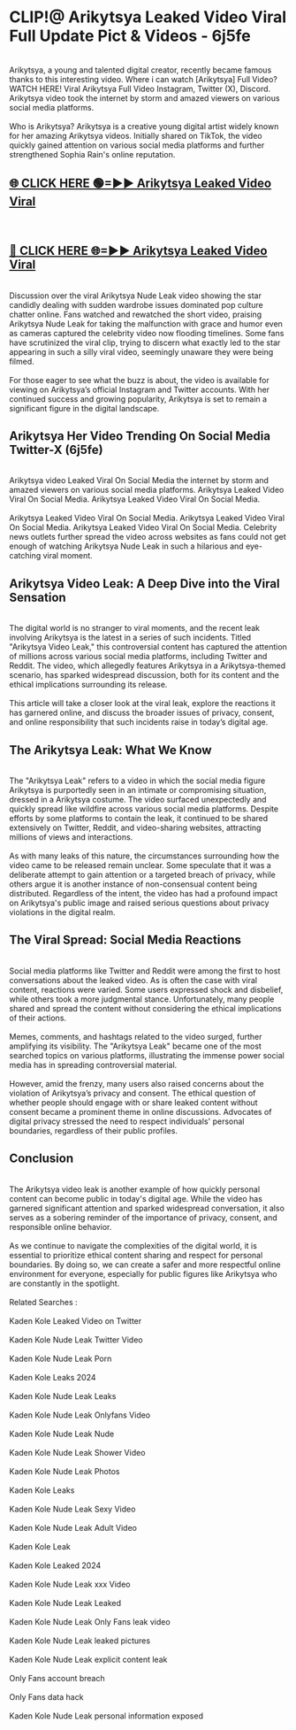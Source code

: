 # CLIP!@ Arikytsya Leaked Video Viral Full Update Pict & Videos - 6j5fe
<br>
Arikytsya, a young and talented digital creator, recently became famous thanks to this interesting video. Where i can watch [Arikytsya] Full Video? WATCH HERE! Viral Arikytsya Full Video Instagram, Twitter (X), Discord. Arikytsya video took the internet by storm and amazed viewers on various social media platforms.
<br><br>
Who is Arikytsya? Arikytsya is a creative young digital artist widely known for her amazing Arikytsya videos. Initially shared on TikTok, the video quickly gained attention on various social media platforms and further strengthened Sophia Rain's online reputation.
<br>
<h2><a href="https://bestclip.site?title=Arikytsya">🌐 CLICK HERE 🟢=►► Arikytsya Leaked Video Viral</a></h2>
<br>
<h2><a href="https://bestclip.site?title=Arikytsya">🔴 CLICK HERE 🌐=►► Arikytsya Leaked Video Viral</a></h2>
<br>
Discussion over the viral Arikytsya Nude Leak video showing the star candidly dealing with sudden wardrobe issues dominated pop culture chatter online. Fans watched and rewatched the short video, praising Arikytsya Nude Leak for taking the malfunction with grace and humor even as cameras captured the celebrity video now flooding timelines. Some fans have scrutinized the viral clip, trying to discern what exactly led to the star appearing in such a silly viral video, seemingly unaware they were being filmed.
<br><br>
For those eager to see what the buzz is about, the video is available for viewing on Arikytsya’s official Instagram and Twitter accounts. With her continued success and growing popularity, Arikytsya is set to remain a significant figure in the digital landscape.
<br>
<h2>Arikytsya Her Video Trending On Social Media Twitter-X (6j5fe)</h2>
<br>
Arikytsya video Leaked Viral On Social Media the internet by storm and amazed viewers on various social media platforms. Arikytsya Leaked Video Viral On Social Media. Arikytsya Leaked Video Viral On Social Media.
<br><br>
Arikytsya Leaked Video Viral On Social Media. Arikytsya Leaked Video Viral On Social Media. Arikytsya Leaked Video Viral On Social Media. Celebrity news outlets further spread the video across websites as fans could not get enough of watching Arikytsya Nude Leak in such a hilarious and eye-catching viral moment.
<br>
<h2>Arikytsya Video Leak: A Deep Dive into the Viral Sensation</h2>
<br>
The digital world is no stranger to viral moments, and the recent leak involving Arikytsya is the latest in a series of such incidents. Titled "Arikytsya Video Leak," this controversial content has captured the attention of millions across various social media platforms, including Twitter and Reddit. The video, which allegedly features Arikytsya in a Arikytsya-themed scenario, has sparked widespread discussion, both for its content and the ethical implications surrounding its release.
<br><br>
This article will take a closer look at the viral leak, explore the reactions it has garnered online, and discuss the broader issues of privacy, consent, and online responsibility that such incidents raise in today’s digital age.
<br>
<h2>The Arikytsya Leak: What We Know</h2>
<br>
The "Arikytsya Leak" refers to a video in which the social media figure Arikytsya is purportedly seen in an intimate or compromising situation, dressed in a Arikytsya costume. The video surfaced unexpectedly and quickly spread like wildfire across various social media platforms. Despite efforts by some platforms to contain the leak, it continued to be shared extensively on Twitter, Reddit, and video-sharing websites, attracting millions of views and interactions.
<br><br>
As with many leaks of this nature, the circumstances surrounding how the video came to be released remain unclear. Some speculate that it was a deliberate attempt to gain attention or a targeted breach of privacy, while others argue it is another instance of non-consensual content being distributed. Regardless of the intent, the video has had a profound impact on Arikytsya's public image and raised serious questions about privacy violations in the digital realm.
<br>
<h2>The Viral Spread: Social Media Reactions</h2>
<br>
Social media platforms like Twitter and Reddit were among the first to host conversations about the leaked video. As is often the case with viral content, reactions were varied. Some users expressed shock and disbelief, while others took a more judgmental stance. Unfortunately, many people shared and spread the content without considering the ethical implications of their actions.
<br><br>
Memes, comments, and hashtags related to the video surged, further amplifying its visibility. The "Arikytsya Leak" became one of the most searched topics on various platforms, illustrating the immense power social media has in spreading controversial material.
<br><br>
However, amid the frenzy, many users also raised concerns about the violation of Arikytsya’s privacy and consent. The ethical question of whether people should engage with or share leaked content without consent became a prominent theme in online discussions. Advocates of digital privacy stressed the need to respect individuals' personal boundaries, regardless of their public profiles.
<br>
<h2>Conclusion</h2>
<br>
The Arikytsya video leak is another example of how quickly personal content can become public in today's digital age. While the video has garnered significant attention and sparked widespread conversation, it also serves as a sobering reminder of the importance of privacy, consent, and responsible online behavior.
<br><br>
As we continue to navigate the complexities of the digital world, it is essential to prioritize ethical content sharing and respect for personal boundaries. By doing so, we can create a safer and more respectful online environment for everyone, especially for public figures like Arikytsya who are constantly in the spotlight.
<br><br>
Related Searches :
<br><br>
Kaden Kole Leaked Video on Twitter
<br><br>
Kaden Kole Nude Leak Twitter Video
<br><br>
Kaden Kole Nude Leak Porn
<br><br>
Kaden Kole Leaks 2024
<br><br>
Kaden Kole Nude Leak Leaks
<br><br>
Kaden Kole Nude Leak Onlyfans Video
<br><br>
Kaden Kole Nude Leak Nude
<br><br>
Kaden Kole Nude Leak Shower Video
<br><br>
Kaden Kole Nude Leak Photos
<br><br>
Kaden Kole Leaks
<br><br>
Kaden Kole Nude Leak Sexy Video
<br><br>
Kaden Kole Nude Leak Adult Video
<br><br>
Kaden Kole Leak
<br><br>
Kaden Kole Leaked 2024
<br><br>
Kaden Kole Nude Leak xxx Video
<br><br>
Kaden Kole Nude Leak Leaked
<br><br>
Kaden Kole Nude Leak Only Fans leak video
<br><br>
Kaden Kole Nude Leak leaked pictures
<br><br>
Kaden Kole Nude Leak explicit content leak
<br><br>
Only Fans account breach
<br><br>
Only Fans data hack
<br><br>
Kaden Kole Nude Leak personal information exposed